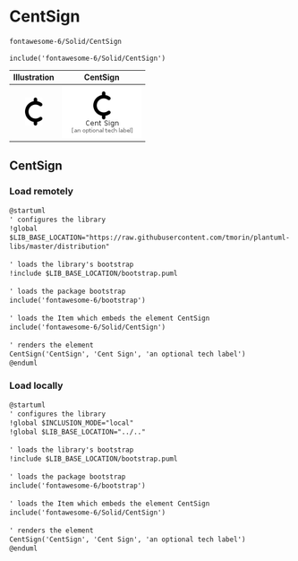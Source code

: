# CentSign


```text
fontawesome-6/Solid/CentSign
```

```text
include('fontawesome-6/Solid/CentSign')
```



| Illustration | CentSign |
| :---: | :---: |
| ![illustration for Illustration](../../fontawesome-6/Solid/CentSign.png) | ![illustration for CentSign](../../fontawesome-6/Solid/CentSign.Local.png) |




## CentSign

### Load remotely
```plantuml
@startuml
' configures the library
!global $LIB_BASE_LOCATION="https://raw.githubusercontent.com/tmorin/plantuml-libs/master/distribution"

' loads the library's bootstrap
!include $LIB_BASE_LOCATION/bootstrap.puml

' loads the package bootstrap
include('fontawesome-6/bootstrap')

' loads the Item which embeds the element CentSign
include('fontawesome-6/Solid/CentSign')

' renders the element
CentSign('CentSign', 'Cent Sign', 'an optional tech label')
@enduml
```

### Load locally
```plantuml
@startuml
' configures the library
!global $INCLUSION_MODE="local"
!global $LIB_BASE_LOCATION="../.."

' loads the library's bootstrap
!include $LIB_BASE_LOCATION/bootstrap.puml

' loads the package bootstrap
include('fontawesome-6/bootstrap')

' loads the Item which embeds the element CentSign
include('fontawesome-6/Solid/CentSign')

' renders the element
CentSign('CentSign', 'Cent Sign', 'an optional tech label')
@enduml
```

